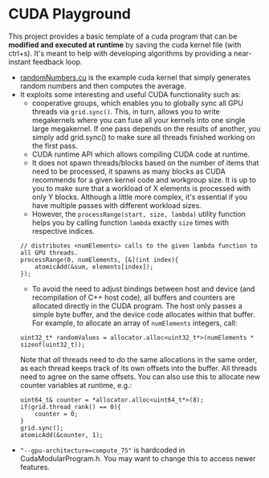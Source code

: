
# CUDA Playground

This project provides a basic template of a cuda program that can be <b>modified and executed at runtime</b> by saving the cuda kernel file (with ctrl+s). It's meant to help with developing algorithms by providing a near-instant feedback loop. 

* [randomNumbers.cu](./modules/randomNumbers/randomNumbers.cu) is the example cuda kernel that simply generates random numbers and then computes the average.
* It exploits some interesting and useful CUDA functionality such as:
	* cooperative groups, which enables you to globally sync all GPU threads via ```grid.sync()```. This, in turn, allows you to write megakernels where you can fuse all your kernels into one single large megakernel. If one pass depends on the results of another, you simply add grid.sync() to make sure all threads finished working on the first pass. 
	* CUDA runtime API which allows compiling CUDA code at runtime. 
	* It does not spawn threads/blocks based on the number of items that need to be processed, it spawns as many blocks as CUDA recommends for a given kernel code and workgroup size. It is up to you to make sure that a workload of X elements is processed with only Y blocks. Although a little more complex, it's essential if you have multiple passes with different workload sizes. 
	* However, the ```processRange(start, size, lambda)``` utility function helps you by calling function ```lambda``` exactly ```size``` times with respective indices. 
	```
	// distributes <numElements> calls to the given lambda function to all GPU threads. 
	processRange(0, numElements, [&](int index){
		atomicAdd(&sum, elements[index]);
	});
	```
	* To avoid the need to adjust bindings between host and device (and recompilation of C++ host code), all buffers and counters are allocated directly in the CUDA program. The host only passes a simple byte buffer, and the device code allocates within that buffer. For example, to allocate an array of ```numElements``` integers, call:
	```
	uint32_t* randomValues = allocator.alloc<uint32_t*>(numElements * sizeof(uint32_t));
	```
	Note that _all_ threads need to do the same allocations in the same order, as each thread keeps track of its own offsets into the buffer. All threads need to agree on the same offsets. 
	You can also use this to allocate new counter variables at runtime, e.g.:
	```
	uint64_t& counter = *allocator.alloc<uint64_t*>(8);
	if(grid.thread_rank() == 0){
		counter = 0;
	}
	grid.sync();
	atomicAdd(&counter, 1);
	```
* ```"--gpu-architecture=compute_75"``` is hardcoded in CudaModularProgram.h. You may want to change this to access newer features. 
